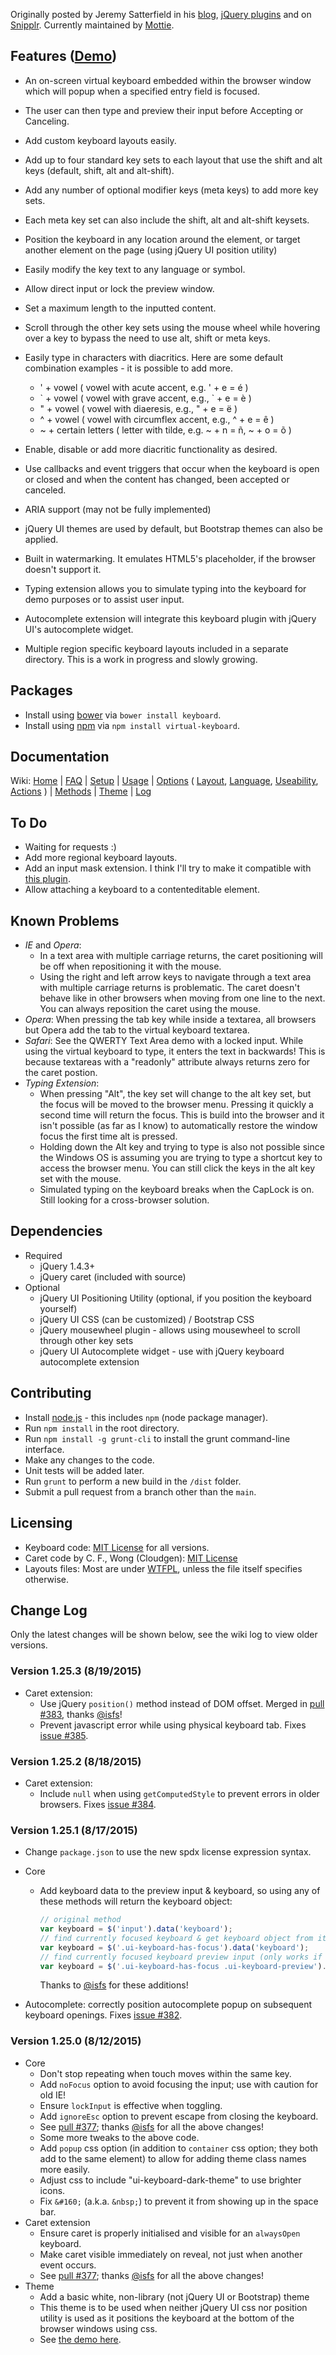 Originally posted by Jeremy Satterfield in his [blog](http://jsatt.blogspot.com/2010/01/on-screen-keyboard-widget-using-jquery.html), [jQuery plugins](http://plugins.jquery.com/project/virtual_keyboard) and on [Snipplr](http://snipplr.com/view/21577/virtual-keyboard-widget/). Currently maintained by [Mottie](https://github.com/Mottie/Keyboard).

## Features ([Demo](http://mottie.github.com/Keyboard/))

* An on-screen virtual keyboard embedded within the browser window which will popup when a specified entry field is focused.
* The user can then type and preview their input before Accepting or Canceling.
* Add custom keyboard layouts easily.
* Add up to four standard key sets to each layout that use the shift and alt keys (default, shift, alt and alt-shift).
* Add any number of optional modifier keys (meta keys) to add more key sets.
* Each meta key set can also include the shift, alt and alt-shift keysets.
* Position the keyboard in any location around the element, or target another element on the page (using jQuery UI position utility)
* Easily modify the key text to any language or symbol.
* Allow direct input or lock the preview window.
* Set a maximum length to the inputted content.
* Scroll through the other key sets using the mouse wheel while hovering over a key to bypass the need to use alt, shift or meta keys.
* Easily type in characters with diacritics. Here are some default combination examples - it is possible to add more.

    * ' + vowel ( vowel with acute accent, e.g. ' + e = é )
    * \` + vowel ( vowel with grave accent, e.g., \` + e = è )
    * " + vowel ( vowel with diaeresis, e.g., " + e = ë )
    * ^ + vowel ( vowel with circumflex accent, e.g., ^ + e = ê )
    * ~ + certain letters ( letter with tilde, e.g. ~ + n = ñ, ~ + o = õ )

* Enable, disable or add more diacritic functionality as desired.
* Use callbacks and event triggers that occur when the keyboard is open or closed and when the content has changed, been accepted or canceled.
* ARIA support (may not be fully implemented)
* jQuery UI themes are used by default, but Bootstrap themes can also be applied.
* Built in watermarking. It emulates HTML5's placeholder, if the browser doesn't support it.
* Typing extension allows you to simulate typing into the keyboard for demo purposes or to assist user input.
* Autocomplete extension will integrate this keyboard plugin with jQuery UI's autocomplete widget.
* Multiple region specific keyboard layouts included in a separate directory. This is a work in progress and slowly growing.

## Packages

* Install using [bower](https://github.com/bower/bower) via `bower install keyboard`.
* Install using [npm](https://www.npmjs.com/) via `npm install virtual-keyboard`.

## Documentation

Wiki: [Home](https://github.com/Mottie/Keyboard/wiki/Home) | [FAQ](https://github.com/Mottie/Keyboard/wiki/FAQ) | [Setup](https://github.com/Mottie/Keyboard/wiki/Setup) | [Usage](https://github.com/Mottie/Keyboard/wiki/Usage) | [Options](https://github.com/Mottie/Keyboard/wiki/Options) ( [Layout](https://github.com/Mottie/Keyboard/wiki/Layout), [Language](https://github.com/Mottie/Keyboard/wiki/Language), [Useability](https://github.com/Mottie/Keyboard/wiki/Useability), [Actions](https://github.com/Mottie/Keyboard/wiki/Actions) ) | [Methods](https://github.com/Mottie/Keyboard/wiki/Methods) | [Theme](https://github.com/Mottie/Keyboard/wiki/Theme) | [Log](https://github.com/Mottie/Keyboard/wiki/Log)

## To Do

* Waiting for requests :)
* Add more regional keyboard layouts.
* Add an input mask extension. I think I'll try to make it compatible with [this plugin](https://github.com/RobinHerbots/jquery.inputmask).
* Allow attaching a keyboard to a contenteditable element.

## Known Problems

* *IE* and *Opera*:
    * In a text area with multiple carriage returns, the caret positioning will be off when repositioning it with the mouse.
    * Using the right and left arrow keys to navigate through a text area with multiple carriage returns is problematic. The caret doesn't behave like in other browsers when moving from one line to the next. You can always reposition the caret using the mouse.
* *Opera*: When pressing the tab key while inside a textarea, all browsers but Opera add the tab to the virtual keyboard textarea.
* *Safari*: See the QWERTY Text Area demo with a locked input. While using the virtual keyboard to type, it enters the text in backwards! This is because textareas with a "readonly" attribute always returns zero for the caret postion.
* *Typing Extension*:
    * When pressing "Alt", the key set will change to the alt key set, but the focus will be moved to the browser menu. Pressing it quickly a second time will return the focus. This is build into the browser and it isn't possible (as far as I know) to automatically restore the window focus the first time alt is pressed.
    * Holding down the Alt key and trying to type is also not possible since the Windows OS is assuming you are trying to type a shortcut key to access the browser menu. You can still click the keys in the alt key set with the mouse.
    * Simulated typing on the keyboard breaks when the CapLock is on. Still looking for a cross-browser solution.

## Dependencies
* Required
    * jQuery 1.4.3+
    * jQuery caret (included with source)
* Optional
    * jQuery UI Positioning Utility (optional, if you position the keyboard yourself)
    * jQuery UI CSS (can be customized) / Bootstrap CSS
    * jQuery mousewheel plugin - allows using mousewheel to scroll through other key sets
    * jQuery UI Autocomplete widget - use with jQuery keyboard autocomplete extension

## Contributing

* Install [node.js](http://nodejs.org/) - this includes `npm` (node package manager).
* Run `npm install` in the root directory.
* Run `npm install -g grunt-cli` to install the grunt command-line interface.
* Make any changes to the code.
* Unit tests will be added later.
* Run `grunt` to perform a new build in the `/dist` folder.
* Submit a pull request from a branch other than the `main`.

## Licensing

* Keyboard code: [MIT License](http://www.opensource.org/licenses/mit-license.php) for all versions.
* Caret code by C. F., Wong (Cloudgen): [MIT License](http://www.opensource.org/licenses/mit-license.php)
* Layouts files: Most are under [WTFPL](http://sam.zoy.org/wtfpl/), unless the file itself specifies otherwise.

## Change Log

Only the latest changes will be shown below, see the wiki log to view older versions.

### Version 1.25.3 (8/19/2015)

* Caret extension:
  * Use jQuery `position()` method instead of DOM offset. Merged in [pull #383](https://github.com/Mottie/Keyboard/pull/383), thanks [@isfs](https://github.com/isfs)!
  * Prevent javascript error while using physical keyboard tab. Fixes [issue #385](https://github.com/Mottie/Keyboard/issues/385).

### Version 1.25.2 (8/18/2015)

* Caret extension:
  * Include `null` when using `getComputedStyle` to prevent errors in older browsers. Fixes [issue #384](https://github.com/Mottie/Keyboard/issues/384).

### Version 1.25.1 (8/17/2015)

* Change `package.json` to use the new spdx license expression syntax.
* Core
  * Add keyboard data to the preview input & keyboard, so using any of these methods will return the keyboard object:

    ```js
    // original method
    var keyboard = $('input').data('keyboard');
    // find currently focused keyboard & get keyboard object from it
    var keyboard = $('.ui-keyboard-has-focus').data('keyboard');
    // find currently focused keyboard preview input (only works if usePreview is true)
    var keyboard = $('.ui-keyboard-has-focus .ui-keyboard-preview').data('keyboard');
    ```

    Thanks to [@isfs](https://github.com/isfs) for these additions!

* Autocomplete: correctly position autocomplete popup on subsequent keyboard openings. Fixes [issue #382](https://github.com/Mottie/Keyboard/issues/382).

### Version 1.25.0 (8/12/2015)

* Core
  * Don't stop repeating when touch moves within the same key.
  * Add `noFocus` option to avoid focusing the input; use with caution for old IE!
  * Ensure `lockInput` is effective when toggling.
  * Add `ignoreEsc` option to prevent escape from closing the keyboard.
  * See [pull #377](https://github.com/Mottie/Keyboard/pull/377); thanks [@isfs](https://github.com/isfs) for all the above changes!
  * Some more tweaks to the above code.
  * Add `popup` css option (in addition to `container` css option; they both add to the same element) to allow for adding theme class names more easily.
  * Adjust css to include "ui-keyboard-dark-theme" to use brighter icons.
  * Fix `&#160;` (a.k.a. `&nbsp;`) to prevent it from showing up in the space bar.
* Caret extension
  * Ensure caret is properly initialised and visible for an `alwaysOpen` keyboard.
  * Make caret visible immediately on reveal, not just when another event occurs.
  * See [pull #377](https://github.com/Mottie/Keyboard/pull/377); thanks [@isfs](https://github.com/isfs) for all the above changes!
* Theme
  * Add a basic white, non-library (not jQuery UI or Bootstrap) theme
  * This theme is to be used when neither jQuery UI css nor position utility is used as it positions the keyboard at the bottom of the browser windows using css.
  * See [the demo here](http://jsfiddle.net/Mottie/jsh0377k/).
